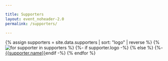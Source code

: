 ```yaml
---

title: Supporters
layout: event_noheader-2.0
permalink: /supporters/

---
```

<section class="member-list">
{% assign supporters = site.data.supporters | sort: "logo" | reverse %}
{% for supporter in supporters  %}
{%- if supporter.logo -%}
<div style="float:left;"><a href="{{supporter.url}}" class="supporter-logo" style="filter:none;"><img src="{{supporter.logo}}"/></a></div>
{% else %}
<div style="float:left;"><a href="{{supporter.url}}" class="supporter-logo" style="filter:none;">{{supporter.name}}</a></div>
{%- endif -%}
{% endfor %}
</section>